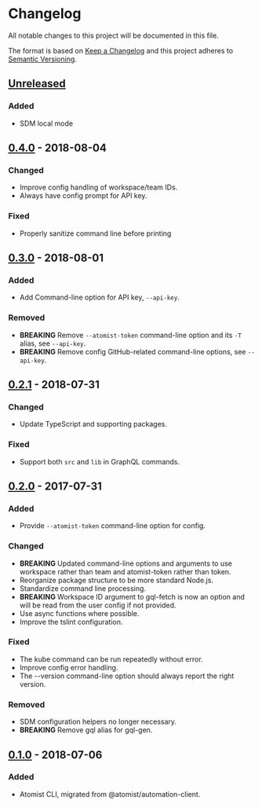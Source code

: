 # Changelog

All notable changes to this project will be documented in this file.

The format is based on [Keep a Changelog](http://keepachangelog.com/)
and this project adheres to [Semantic Versioning](http://semver.org/).

## [Unreleased](https://github.com/atomist/cli/compare/0.4.0...HEAD)

### Added

-   SDM local mode

## [0.4.0](https://github.com/atomist/cli/compare/0.3.0...0.4.0) - 2018-08-04

### Changed

-   Improve config handling of workspace/team IDs.
-   Always have config prompt for API key.

### Fixed

-   Properly sanitize command line before printing

## [0.3.0](https://github.com/atomist/cli/compare/0.2.1...0.3.0) - 2018-08-01

### Added

-   Add Command-line option for API key, `--api-key`.

### Removed

-   **BREAKING** Remove `--atomist-token` command-line option and its
    `-T` alias, see `--api-key`.
-   **BREAKING** Remove config GitHub-related command-line options,
    see `--api-key`.

## [0.2.1](https://github.com/atomist/cli/compare/0.2.0...0.2.1) - 2018-07-31

### Changed

-   Update TypeScript and supporting packages.

### Fixed

-   Support both `src` and `lib` in GraphQL commands.

## [0.2.0](https://github.com/atomist/cli/compare/0.1.0...0.2.0) - 2017-07-31

### Added

-   Provide `--atomist-token` command-line option for config.

### Changed

-   **BREAKING** Updated command-line options and arguments to use
    workspace rather than team and atomist-token rather than token.
-   Reorganize package structure to be more standard Node.js.
-   Standardize command line processing.
-   **BREAKING** Workspace ID argument to gql-fetch is now an option
    and will be read from the user config if not provided.
-   Use async functions where possible.
-   Improve the tslint configuration.

### Fixed

-   The kube command can be run repeatedly without error.
-   Improve config error handling.
-   The --version command-line option should always report the right
    version.

### Removed

-   SDM configuration helpers no longer necessary.
-   **BREAKING** Remove gql alias for gql-gen.

## [0.1.0](https://github.com/atomist/cli/tree/0.1.0) - 2018-07-06

### Added

-   Atomist CLI, migrated from @atomist/automation-client.
